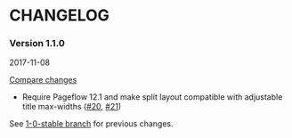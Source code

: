 # CHANGELOG

### Version 1.1.0

2017-11-08

[Compare changes](https://github.com/codevise/pageflow-embedded-video/compare/1-0-stable...v1.1.0)

- Require Pageflow 12.1 and make split layout compatible with
  adjustable title max-widths
  ([#20](https://github.com/codevise/pageflow-embedded-video/pull/20),
   [#21](https://github.com/codevise/pageflow-embedded-video/pull/21))

See
[1-0-stable branch](https://github.com/codevise/pageflow-embedded-video/blob/1-0-stable/CHANGELOG.md)
for previous changes.
